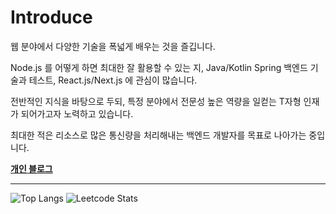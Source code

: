 # Introduce

웹 분야에서 다양한 기술을 폭넓게 배우는 것을 즐깁니다.

Node.js 를 어떻게 하면 최대한 잘 활용할 수 있는 지, Java/Kotlin Spring 백엔드 기술과 테스트, React.js/Next.js 에 관심이 많습니다.

전반적인 지식을 바탕으로 두되, 특정 분야에서 전문성 높은 역량을 일컫는 T자형 인재가 되어가고자 노력하고 있습니다.

최대한 적은 리소스로 많은 통신량을 처리해내는 백엔드 개발자를 목표로 나아가는 중입니다.

**[개인 블로그](https://galaxylog.vercel.app/)** 

* * *

![Top Langs](https://github-readme-stats.vercel.app/api/top-langs/?username=galaxy4276&layout=compact&theme=tokyonight)
![Leetcode Stats](https://leetcard.jacoblin.cool/galaxyhi4276?theme=nord&font=Noto%20Sans%20Georgian&height=165)
